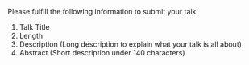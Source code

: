 Please fulfill the following information to submit your talk:

1. Talk Title
2. Length
3. Description (Long description to explain what your talk is all about)
4. Abstract (Short description under 140 characters)
